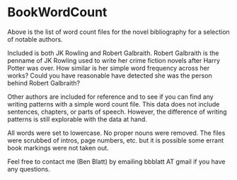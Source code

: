 # BookWordCount
Above is the list of word count files for the novel bibliography for a selection of notable authors. 

Included is both JK Rowling and Robert Galbraith. Robert Galbraith is the penname of JK Rowling used to write her crime fiction novels after Harry Potter was over. How similar is her simple word frequency across her works? Could you have reasonable have detected she was the person behind Robert Galbraith?

Other authors are included for reference and to see if you can find any writing patterns with a simple word count file. This data does not include sentences, chapters, or parts of speech. However, the difference of writing patterns is still explorable with the data at hand.

All words were set to lowercase. No proper nouns were removed. The files were scrubbed of intros, page numbers, etc. but it is possible some errant book markings were not taken out.

Feel free to contact me (Ben Blatt) by emailing bbblatt AT gmail if you have any questions.
